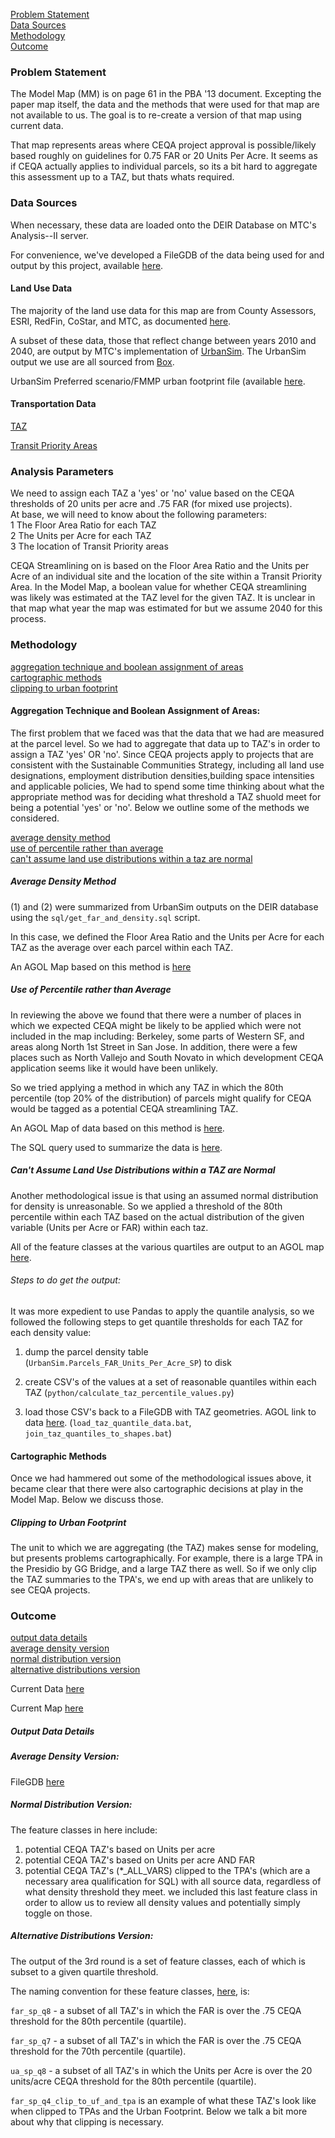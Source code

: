 [Problem Statement](#problem-statement)   
[Data Sources](#data-sources)   
[Methodology](#methodology)   
[Outcome](#outcome)   

### Problem Statement

The Model Map (MM) is on page 61 in the PBA '13 document. Excepting the paper map itself, the data and the methods that were used for that map are not available to us. The goal is to re-create a version of that map using current data.  

That map represents areas where CEQA project approval is possible/likely based roughly on guidelines for 0.75 FAR or 20 Units Per Acre. It seems as if CEQA actually applies to individual parcels, so its a bit hard to aggregate this assessment up to a TAZ, but thats whats required.  

### Data Sources  

When necessary, these data are loaded onto the DEIR Database on MTC's Analysis--II server.   

For convenience, we've developed a FileGDB of the data being used for and output by this project, available [here](https://mtcdrive.box.com/s/j9p7gzfoq7uj4qena9c8zn3t8o8rw76i).   

#### Land Use Data   

The majority of the land use data for this map are from County Assessors, ESRI, RedFin, CoStar, and MTC, as documented [here](https://github.com/MetropolitanTransportationCommission/bayarea_urbansim/blob/master/data_regeneration/metadata.csv).   

A subset of these data, those that reflect change between years 2010 and 2040, are output by MTC's implementation of [UrbanSim](https://github.com/MetropolitanTransportationCommission/bayarea_urbansim). The UrbanSim output we use are all sourced from [Box](https://mtcdrive.box.com/s/zk8xw9i531sa5czfrn2qpg6fes6agsa4). 

UrbanSim Preferred scenario/FMMP urban footprint file (available [here](http://mtc.maps.arcgis.com/home/item.html?id=43cd558b015143089d62226396d1d11e&jobid=47cfc388-f7fb-41a1-ae34-1fb1029566b6).     

#### Transportation Data  

[TAZ](http://analytics.mtc.ca.gov/foswiki/Main/TazData)   

[Transit Priority Areas](http://mtc.maps.arcgis.com/home/item.html?id=58d037685b9342aca3158af62df79821)   

### Analysis Parameters  

We need to assign each TAZ a 'yes' or 'no' value based on the CEQA thresholds of 20 units per acre and .75 FAR (for mixed use projects).  
At base, we will need to know about the following parameters:   
1  The Floor Area Ratio for each TAZ   
2  The Units per Acre for each TAZ   
3  The location of Transit Priority areas   

CEQA Streamlining on is based on the Floor Area Ratio and the Units per Acre of an individual site and the location of the site within a Transit Priority Area. In the Model Map, a boolean value for whether CEQA streamlining was likely was estimated at the TAZ level for the given TAZ. It is unclear in that map what year the map was estimated for but we assume 2040 for this process.   


### Methodology    

[aggregation technique and boolean assignment of areas](#aggregation-technique-and-boolean-assignment-of-areas)    
[cartographic methods](#cartographic-methods)   
[clipping to urban footprint](#clipping-to-urban-footprint)   




#### Aggregation Technique and Boolean Assignment of Areas:  

The first problem that we faced was that the data that we had are measured at the parcel level. So we had to aggregate that data up to TAZ's in order to assign a TAZ 'yes' OR 'no'. Since CEQA projects apply to projects that are consistent with the Sustainable Communities Strategy, including all land use designations, employment distribution densities,building space intensities and applicable policies, We had to spend some time thinking about what the appropriate method was for deciding what threshold a TAZ shuold meet for being a potential 'yes' or 'no'. Below we outline some of the methods we considered.   

[average density method](#average-density-method)   
[use of percentile rather than average](#use-of-percentile-rather-than-average)   
[can't assume land use distributions within a taz are normal](#can't-assume-land-use-distributions-within-a-taz-are-normal)   


##### Average Density Method   

(1) and (2) were summarized from UrbanSim outputs on the DEIR database using the `sql/get_far_and_density.sql` script.  

In this case, we defined the Floor Area Ratio and the Units per Acre for each TAZ as the average over each parcel within each TAZ.   
  
An AGOL Map based on this method is [here](http://arcg.is/2m8H2aK)  

##### Use of Percentile rather than Average   

In reviewing the above we found that there were a number of places in which we expected CEQA might be likely to be applied which were not included in the map including: Berkeley, some parts of Western SF, and areas along North 1st Street in San Jose. In addition, there were a few places such as North Vallejo and South Novato in which development CEQA application seems like it would have been unlikely.  

So we tried applying a method in which any TAZ in which the 80th percentile (top 20% of the distribution) of parcels might qualify for CEQA would be tagged as a potential CEQA streamlining TAZ. 

An AGOL Map of data based on this method is [here](http://mtc.maps.arcgis.com/home/item.html?id=c75f9011843842eb96b64ff28abbb698&jobid=a30452e8-ebd7-4da2-a46e-6a747288637c).   

The SQL query used to summarize the data is [here](https://github.com/MetropolitanTransportationCommission/tpp_ceqa_map_for_pba_17/blob/master/sql/get_far_and_density.sql#L67-L86).   

##### Can't Assume Land Use Distributions within a TAZ are Normal    

Another methodological issue is that using an assumed normal distribution for density is unreasonable. So we applied a threshold of the 80th percentile within each TAZ based on the actual distribution of the given variable (Units per Acre or FAR) within each taz.    

All of the feature classes at the various quartiles  are output to an AGOL map [here](http://mtc.maps.arcgis.com/home/item.html?id=46a5f6b4c0c44bf6b529daa157ce8be8).   

###### Steps to do get the output:   

It was more expedient to use Pandas to apply the quantile analysis, so we followed the following steps to get quantile thresholds for each TAZ for each density value:

1) dump the parcel density table (`UrbanSim.Parcels_FAR_Units_Per_Acre_SP`) to disk

2) create CSV's of the values at a set of reasonable quantiles within each TAZ (`python/calculate_taz_percentile_values.py`)

3) load those CSV's back to a FileGDB with TAZ geometries. AGOL link to data [here](http://mtc.maps.arcgis.com/home/item.html?id=0d4c83530b9f4039a09a497b28e2a386). (`load_taz_quantile_data.bat`, `join_taz_quantiles_to_shapes.bat`)    

#### Cartographic Methods   

Once we had hammered out some of the methodological issues above, it became clear that there were also cartographic decisions at play in the Model Map. Below we discuss those.   

##### Clipping to Urban Footprint   

The unit to which we are aggregating (the TAZ) makes sense for modeling, but presents problems cartographically. For example, there is a large TPA in the Presidio by GG Bridge, and a large TAZ there as well. So if we only clip the TAZ summaries to the TPA's, we end up with areas that are unlikely to see CEQA projects.   

### Outcome

[output data details](#output-data-details)   
[average density version](#average-density-version)   
[normal distribution version](#normal-distribution-version)   
[alternative distributions version](#alternative-distributions-version)   

Current Data [here](https://mtcdrive.box.com/s/j9p7gzfoq7uj4qena9c8zn3t8o8rw76i)   

Current Map [here](http://arcg.is/XGm5v)  

##### Output Data Details    

##### Average Density Version:   

FileGDB [here](https://mtcdrive.box.com/s/tn7lmjryk7hgg8gsi0uogwq8vdof2yl0)

##### Normal Distribution Version:

The feature classes in here include:

1) potential CEQA TAZ's based on Units per acre   
2) potential CEQA TAZ's based on Units per acre AND FAR   
3) potential CEQA TAZ's (*_ALL_VARS) clipped to the TPA's (which are a necessary area qualification for SQL) with all source data, regardless of what density threshold they meet. we included this last feature class in order to allow us to review all density values and potentially simply toggle on those.   

##### Alternative Distributions Version:   

The output of the 3rd round is a set of feature classes, each of which is subset to a given quartile threshold. 

The naming convention for these feature classes, [here](http://mtc.maps.arcgis.com/home/item.html?id=46a5f6b4c0c44bf6b529daa157ce8be8), is:

`far_sp_q8` - a subset of all TAZ's in which the FAR is over the .75 CEQA threshold for the 80th percentile (quartile). 

`far_sp_q7` - a subset of all TAZ's in which the FAR is over the .75 CEQA threshold for the 70th percentile (quartile). 

`ua_sp_q8` - a subset of all TAZ's in which the Units per Acre is over the 20 units/acre CEQA threshold for the 80th percentile (quartile). 

`far_sp_q4_clip_to_uf_and_tpa` is an example of what these TAZ's look like when clipped to TPAs and the Urban Footprint. Below we talk a bit more about why that clipping is necessary. 
